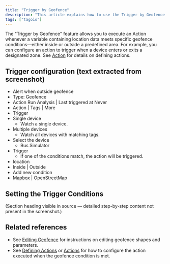 ```yaml
---
title: "Trigger by Geofence"
description: "This article explains how to use the Trigger by Geofence feature to run an Action when location data meets geofence conditions (inside or outside a predefined area), and it includes the UI text captured from the configuration screen."
tags: ["tagoio"]
---
```


The "Trigger by Geofence" feature allows you to execute an Action whenever a variable containing location data meets specific geofence conditions—either inside or outside a predefined area. For example, you can configure an action to trigger when a device enters or exits a designated zone. See [Action](link-to-action) for details on defining actions.

<!-- Image placeholder removed for build -->

## Trigger configuration (text extracted from screenshot)
- Alert when outside geofence
- Type: Geofence
- Action Run Analysis | Last triggered at Never
- Action | Tags | More
- Trigger
- Single device
  - Watch a single device.
- Multiple devices
  - Watch all devices with matching tags.
- Select the device
  - Bus Simulator
- Trigger
  - If one of the conditions match, the action will be triggered.
- location
- Inside | Outside
- Add new condition
- Mapbox | OpenStreetMap

## Setting the Trigger Conditions
(Section heading visible in source — detailed step-by-step content not present in the screenshot.)

## Related references
- See [Editing Geofence](link-to-editing-geofence) for instructions on editing geofence shapes and parameters.
- See [Defining Actions](link-to-defining-actions) or [Actions](link-to-actions) for how to configure the action executed when the geofence condition is met.